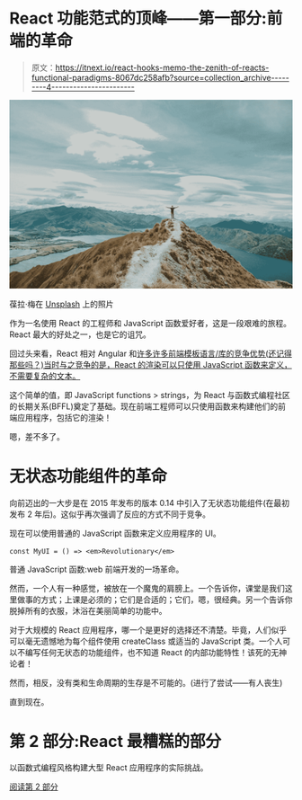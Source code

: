 # React 功能范式的顶峰——第一部分:前端的革命

> 原文：<https://itnext.io/react-hooks-memo-the-zenith-of-reacts-functional-paradigms-8067dc258afb?source=collection_archive---------4----------------------->

![](img/3dfbd5f8b0ffa1b0da42caaf6e2768bf.png)

葆拉·梅在 [Unsplash](https://unsplash.com?utm_source=medium&utm_medium=referral) 上的照片

作为一名使用 React 的工程师和 JavaScript 函数爱好者，这是一段艰难的旅程。React 最大的好处之一，也是它的诅咒。

回过头来看，React 相对 Angular 和[许多许多前端模板语言/库的竞争优势(还记得那些吗？)当时与之竞争的是，React 的渲染可以只使用 JavaScript 函数来定义，不需要复杂的文本。](https://codecondo.com/15-javascript-template-engines/)

这个简单的值，即 JavaScript functions > strings，为 React 与函数式编程社区的长期关系(BFFL)奠定了基础。现在前端工程师可以只使用函数来构建他们的前端应用程序，包括它的渲染！

嗯，差不多了。

# 无状态功能组件的革命

向前迈出的一大步是在 2015 年发布的版本 0.14 中引入了无状态功能组件(在最初发布 2 年后)。这似乎再次强调了反应的方式不同于竞争。

现在可以使用普通的 JavaScript 函数来定义应用程序的 UI。

```
const MyUI = () => <em>Revolutionary</em>
```

普通 JavaScript 函数:web 前端开发的一场革命。

然而，一个人有一种感觉，被放在一个魔鬼的肩膀上。一个告诉你，课堂是我们这里做事的方式；上课是必须的；它们是合适的；它们，嗯，很经典。另一个告诉你脱掉所有的衣服，沐浴在美丽简单的功能中。

对于大规模的 React 应用程序，哪一个是更好的选择还不清楚。毕竟，人们似乎可以毫无遗憾地为每个组件使用 createClass 或适当的 JavaScript 类。一个人可以不编写任何无状态的功能组件，也不知道 React 的内部功能特性！该死的无神论者！

然而，相反，没有类和生命周期的生存是不可能的。(进行了尝试——有人丧生)

直到现在。

# 第 2 部分:React 最糟糕的部分

以函数式编程风格构建大型 React 应用程序的实际挑战。

[阅读第 2 部分](https://medium.com/@adamterlson/the-zenith-of-reacts-functional-paradigms-part-2-the-worst-parts-of-react-6011b85ba6a1?postPublishedType=initial)